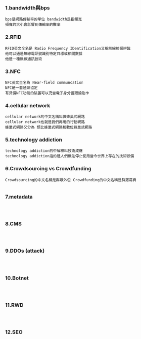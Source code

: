 ### 1.bandwidth與bps
``` 
bps是網路傳輸率的單位 bandwidth是指頻寬
頻寬的大小會影響到傳輸率的數率
```
### 2.RFID
```
RFID英文全名是 Radio Frequency IDentification又稱無線射頻辨識
他可以通過無線電訊號識別特定目標或相關數據
他是一種無線通訊技術
```
### 3.NFC
```
NFC英文全名為 Near-field communcation
NFC是一套通訊協定
有具備NFC功能的裝置可以充當電子身分證跟鑰匙卡
```
### 4.cellular network
```
cellular network的中文名稱叫做蜂巢式網路
cellular network也就是我們再用的行動網路
蜂巢式網路又分為 類比蜂巢式網路和數位蜂巢式網路
```
### 5.technology addiction
```
technology addiction的中解釋叫技術成癮
technology addiction指的是人們無法停止使用當今世界上存在的技術設備

```
### 6.Crowdsourcing vs Crowdfunding
```
Crowdsourcing的中文名稱是群眾外包 Crowdfunding的中文名稱是群眾募資


```
### 7.metadata
```



```
### 8.CMS
```



```
### 9.DDOs (attack)
```



```
### 10.Botnet
```



```
### 11.RWD
```



```
### 12.SEO
```



```
